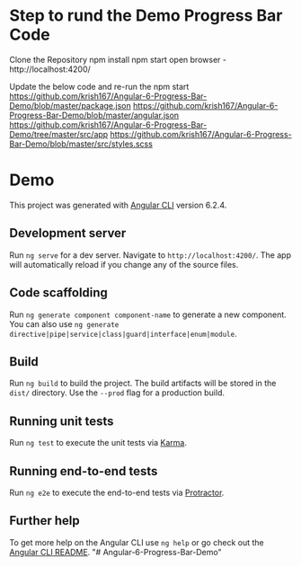 # Step to rund the Demo Progress Bar Code

Clone the Repository
npm install
npm start
open browser -  http://localhost:4200/

Update the below code and re-run the npm start
https://github.com/krish167/Angular-6-Progress-Bar-Demo/blob/master/package.json
https://github.com/krish167/Angular-6-Progress-Bar-Demo/blob/master/angular.json
https://github.com/krish167/Angular-6-Progress-Bar-Demo/tree/master/src/app
https://github.com/krish167/Angular-6-Progress-Bar-Demo/blob/master/src/styles.scss


# Demo

This project was generated with [Angular CLI](https://github.com/angular/angular-cli) version 6.2.4.

## Development server

Run `ng serve` for a dev server. Navigate to `http://localhost:4200/`. The app will automatically reload if you change any of the source files.

## Code scaffolding

Run `ng generate component component-name` to generate a new component. You can also use `ng generate directive|pipe|service|class|guard|interface|enum|module`.

## Build

Run `ng build` to build the project. The build artifacts will be stored in the `dist/` directory. Use the `--prod` flag for a production build.

## Running unit tests

Run `ng test` to execute the unit tests via [Karma](https://karma-runner.github.io).

## Running end-to-end tests

Run `ng e2e` to execute the end-to-end tests via [Protractor](http://www.protractortest.org/).

## Further help

To get more help on the Angular CLI use `ng help` or go check out the [Angular CLI README](https://github.com/angular/angular-cli/blob/master/README.md).
"# Angular-6-Progress-Bar-Demo" 
